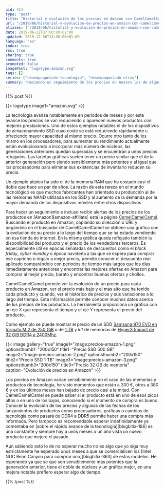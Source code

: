 ```yaml
---
pid: 414
type: "post"
title: "Historial y evolución de los precios en Amazon con CamelCamelCamel"
url: "/2019/06/historial-y-evolucion-de-precios-en-amazon-con-camelcamelcamel/"
aliases: ["/2019/06/historial-y-evolución-de-precios-en-amazon-con-camelcamelcamel/", "/2019/06/conocer-la-evolucion-de-los-precios-de-los-productos-en-amazon-con-camelcamelcamel/"]
date: 2019-06-22T07:00:00+02:00
updated: 2019-12-06T13:00:00+01:00
language: "es"
index: true
rss: true
sharing: true
comments: true
promoted: false
imagePost: "logotype:amazon.svg"
tags: []
series: ["desempaquetado-tecnologia", "desempaquetado-otros"]
summary: "Haciendo un seguimiento de los precios en Amazon los de algunos productos se mantienen estables a lo largo del tiempo pero en la mayoría varían significativamente. Con la página CamelCamelCamel es posible conocer la evolución e historial de los precios de los productos en Amazon, su disponibilidad y saber si están en un periodo de precio alto o en su mínimo histórico."
---
```


{{% post %}}

{{< logotype image1="amazon.svg" >}}

La tecnología avanza notablemente en periodos de meses y por este avance los precios se van reduciendo o aparecen nuevos productos con mejores prestaciones. Uno de estos ejemplos notables el de los dispositivos de almacenamiento SSD cuyo coste se está reduciendo rápidamente u ofreciendo mayor capacidad al mismo precio. Ocurre otro tanto de los mismo en los procesadores, para aumentar su rendimiento actualmente están evolucionando a incorporar más número de núcleos, las generaciones anteriores quedan superadas y se encuentran a unos precios rebajados. Las tarjetas gráficas suelen tener un precio similar que el de la anterior generación pero siendo sensiblemente más potentes y al igual que los procesadores para eliminar sus existencias de inventario reducen su precio.

Un ejemplo atípico ha sido el de la memoria RAM que ha costado casi el doble que hace un par de años. La razón de esta rareza en el mundo tecnológico es que muchos fabricantes han orientado su producción al de las memorias NAND utilizada en los SSD y al aumento de la demanda por la mayor demanda de los dispositivos móviles entre otros dispositivos.

Para hacer un seguimiento e incluso recibir alertas de los precios de los productos en [Amazon][amazon-affiliate] está la página [CamelCamelCamel](https://camelcamelcamel.com/). Buscando el producto en Amazon, copiando su dirección o URL y pegándola en el buscador de CamelCamelCamel se obtiene una gráfica con la evolución de su precio a lo largo del tiempo que se ha estado vendiendo en esa tienda de internet. En la misma gráfica queda reflejado también la disponibilidad del producto y el precio de los vendedores terceros. Es especialmente útil en épocas señaladas de descuentos como el _black friday_, _cyber monday_ o época navideña a las que se espera para comprar ese capricho o regalo a mejor precio, permite conocer el descuento real aplicado comparándolo con periodos de tiempo más largos que los días inmediatamente anteriores y encontrar las mejores ofertas en Amazon para comprar al mejor precio, barato y encontrar buenas ofertas y chollos.

CamelCamelCamel permite ver la evolución de un precio para cada producto en Amazon, ver el precio más bajo y el mas alto que ha tenido cada producto y cuando, ver el histórico de precios y sus variaciones a lo largo del tiempo. Esta información permite conocer muchos datos acerca de los precios de los productos. La herramienta proporciona un gráfica con un eje X que representa el tiempo y el eje Y representa el precio del producto.

Como ejemplo se puede mostrar el precio de un SDD [Samsung 970 EVO en formato M.2 de 250 GiB](https://amzn.to/2XuRE9p) o de [1 TB](https://amzn.to/2IvJJjU) y _kit_ de memorias de [HyperX Impact de 32 GiB DDR4 a 2400Mhz](https://amzn.to/2XwfQrS).

{{< image
    gallery="true"
    image1="image:precios-amazon-1.png" optionsthumb1="200x150" title1="Precio SSD 500 GB"
    image2="image:precios-amazon-2.png" optionsthumb2="200x150" title2="Precio SSD 1 TB"
    image3="image:precios-amazon-3.png" optionsthumb3="200x150" title3="Precio 32 GB de memoria"
    caption="Evolución de precios en Amazon" >}}

Los precios en Amazon varían sensiblemente en el caso de las memorias y productos de tecnología, he visto momentos que están a 300 €, otros a 380 € y en los últimos meses han bajado de precio casi a la mitad. Con CamelCamelCamel se puede saber si el producto está en uno de esos picos altos o en uno de los bajos, conociendo si el momento de compra es bueno. Conocer la evolución de los precios y algunas de las fechas de los lanzamientos de productos como procesadores, gráficas o cambios de tecnología como pasará de DDR4 a DDR5 permite hacer una compra más informada. Pero tampoco es recomendable esperar indefinidamente ya comentaba en [sobre el rápido avance de la tecnología][blogbitix-186] es una constante y siempre hay a unos meses o un año vista un nuevo producto que mejore el pasado.

Aún sabiendo esto lo de no esperar mucho no es algo que yo siga muy estrictamente he esperado unos meses a que se comercialicen los [Intel NUC Bean Canyon para comprar uno][blogbitix-363] de estos modelos. He esperando ya que se que son sensiblemente más potentes que la generación anterior, tiene el doble de núcleos y un gráfica mejor, en una mejora notable prefiero esperar algo de tiempo.

{{% /post %}}
